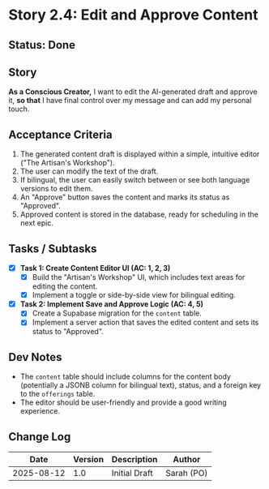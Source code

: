 # Story 2.4: Edit and Approve Content

## Status: Done

## Story
**As a Conscious Creator,** I want to edit the AI-generated draft and approve it, **so that** I have final control over my message and can add my personal touch.

## Acceptance Criteria
1.  The generated content draft is displayed within a simple, intuitive editor ("The Artisan's Workshop").
2.  The user can modify the text of the draft.
3.  If bilingual, the user can easily switch between or see both language versions to edit them.
4.  An "Approve" button saves the content and marks its status as "Approved".
5.  Approved content is stored in the database, ready for scheduling in the next epic.

## Tasks / Subtasks
- [x] **Task 1: Create Content Editor UI (AC: 1, 2, 3)**
    - [x] Build the "Artisan's Workshop" UI, which includes text areas for editing the content.
    - [x] Implement a toggle or side-by-side view for bilingual editing.
- [x] **Task 2: Implement Save and Approve Logic (AC: 4, 5)**
    - [x] Create a Supabase migration for the `content` table.
    - [x] Implement a server action that saves the edited content and sets its status to "Approved".

## Dev Notes
*   The `content` table should include columns for the content body (potentially a JSONB column for bilingual text), status, and a foreign key to the `offerings` table.
*   The editor should be user-friendly and provide a good writing experience.

## Change Log
| Date | Version | Description | Author |
| --- | --- | --- | --- |
| 2025-08-12 | 1.0 | Initial Draft | Sarah (PO) |
